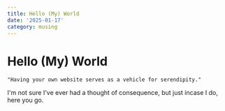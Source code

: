 ```yaml
---
title: Hello (My) World
date: '2025-01-17'
category: musing
---
```


# Hello (My) World

    "Having your own website serves as a vehicle for serendipity."

I'm not sure I've ever had a thought of consequence, but just incase I do, here you go.
